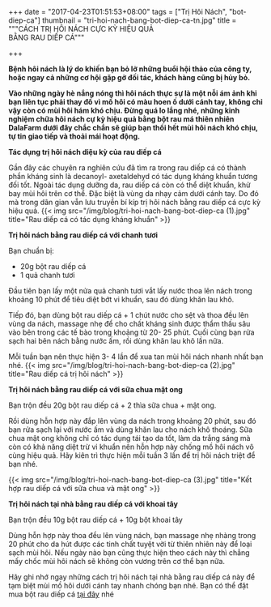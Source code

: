 +++
date = "2017-04-23T01:51:53+08:00"
tags = ["Trị Hôi Nách", "bot-diep-ca"]
thumbnail = "tri-hoi-nach-bang-bot-diep-ca-tn.jpg"
title = """CÁCH TRỊ HÔI NÁCH CỰC KỲ HIỆU QUẢ     
BẰNG RAU DIẾP CÁ"""

+++
 
**Bệnh hôi nách là lý do khiến bạn bỏ lỡ những buổi hội thảo của công ty, hoặc ngay cả những cơ hội gặp gỡ đối tác, khách hàng cũng bị hủy bỏ.**<!--more--> 

**Vào những ngày hè nắng nóng thì hôi nách thực sự là một nỗi ám ảnh khi bạn liên tục phải thay đồ vì mồ hôi có màu hoen ố dưới cánh tay, không chỉ vậy còn có mùi hôi hám khó chịu. Đừng quá lo lắng nhé, những kinh nghiệm chữa hôi nách cự kỳ hiệu quả bằng bột rau má thiên nhiên DalaFarm dưới đây chắc chắn sẽ giúp bạn thổi hết mùi hôi nách khó chịu, tự tin giao tiếp và thoải mái hoạt động.** 
 
**Tác dụng trị hôi nách diệu kỳ của rau diếp cá**

Gần đây các chuyên ra nghiên cứu đã tìm ra trong rau diếp cá có thành phần kháng sinh là decanoyl- axetaldehyd có tác dụng kháng khuẩn tương đối tốt. Ngoài tác dụng dưỡng da, rau diếp cá còn có thể diệt khuẩn, khử bay mùi hôi trên cơ thể. Đặc biệt là vùng da nhạy cảm dưới cánh tay. Do đó mà trong dân gian vẫn lưu truyền bí kíp trị hôi nách bằng rau diếp cá cực kỳ hiệu quả. 
{{< img src="/img/blog/tri-hoi-nach-bang-bot-diep-ca (1).jpg" title="Rau diếp cá có tác dụng kháng khuẩn" >}}
 
**Trị hôi nách bằng rau diếp cá với chanh tươi** 

Bạn chuẩn bị: 

* 20g bột rau diếp cá
* 1 quả chanh tươi

Đầu tiên bạn lấy một nửa quả chanh tươi vắt lấy nước thoa lên nách trong khoảng 10 phút để tiêu diệt bớt vi khuẩn, sau đó dùng khăn lau khô.  

Tiếp đó, bạn dùng bột rau diếp cá + 1 chút nước cho sệt và thoa đều lên vùng da nách, massage nhẹ để cho chất kháng sinh được thẩm thấu sâu vào bên trong các tế bào trong khoảng từ 20- 25 phút. Cuối cùng bạn rửa sạch hai bên nách bằng nước ấm, rồi dùng khăn lau khô lần nữa.  

Mỗi tuần bạn nên thực hiện 3- 4 lần để xua tan mùi hôi nách nhanh nhất bạn nhé. 
{{< img src="/img/blog/tri-hoi-nach-bang-bot-diep-ca (2).jpg" title="Rau diếp cá trị hôi nách" >}} 
 
**Trị hôi nách bằng rau diếp cá với sữa chua mật ong**
 
Bạn trộn đều 20g bột rau diếp cá + 2 thìa sữa chua + mật ong.
  
Rồi dùng hỗn hợp này đắp lên vùng da nách trong khoảng 20 phút, sau đó bạn rửa sạch lại với nước ấm và dùng khăn lau cho nách khô thoáng. Sữa chua mật ong không chỉ có tác dụng tái tạo da tốt, làm da trắng sáng mà còn có khả năng diệt trừ vi khuẩn nên hỗn hợp này chống mồ hôi nách vô cùng hiệu quả. Hãy kiên trì thực hiện mỗi tuần 3 lần để trị hôi nách triệt để bạn nhé. 

{{< img src="/img/blog/tri-hoi-nach-bang-bot-diep-ca (3).jpg" title="Kết hợp rau diếp cá với sữa chua và mật ong" >}} 

**Trị hôi nách tại nhà bằng rau diếp cá với khoai tây**
 
Bạn trộn đều 10g bột rau diếp cá + 10g bột khoai tây 

Dùng hỗn hợp này thoa đều lên vùng nách, bạn massage nhẹ nhàng trong 20 phút cho da hút được các tinh chất tuyệt vời từ thiên nhiên này để loại sạch mùi hôi. Nếu ngày nào bạn cũng thực hiện theo cách này thì chẳng mấy chốc mùi hôi nách sẽ không còn vương trên cơ thể bạn nữa. 
 
Hãy ghi nhớ ngay những cách trị hôi nách tại nhà bằng rau diếp cá này để tạm biệt mùi mồ hôi dưới cánh tay nhanh chóng bạn nhé. Bạn có thể đặt mua bột rau diếp cá [tại đây](/san-pham/bot-rau-diep-ca-50g/) nhé

